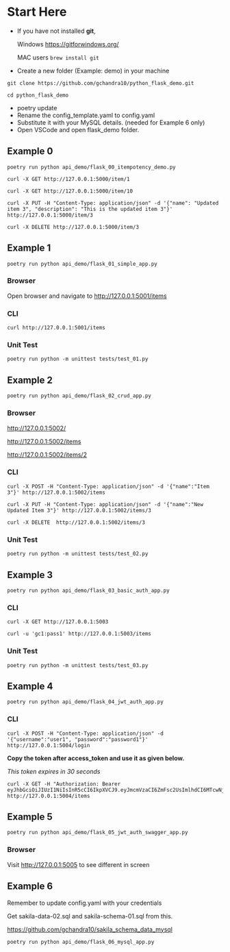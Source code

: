 # Start Here

- If you have not installed **git**, 
  
    Windows https://gitforwindows.org/

    MAC users ```brew install git```

- Create a new folder (Example: demo) in your machine

```
git clone https://github.com/gchandra10/python_flask_demo.git

cd python_flask_demo
```
- poetry update
- Rename the config_template.yaml to config.yaml
- Substitute it with your MySQL details. (needed for Example 6 only)
- Open VSCode and open flask_demo folder.

## Example 0

```
poetry run python api_demo/flask_00_itempotency_demo.py
```

```
curl -X GET http://127.0.0.1:5000/item/1 

curl -X GET http://127.0.0.1:5000/item/10

curl -X PUT -H "Content-Type: application/json" -d '{"name": "Updated item 3", "description": "This is the updated item 3"}' http://127.0.0.1:5000/item/3

curl -X DELETE http://127.0.0.1:5000/item/3
```

## Example 1

```
poetry run python api_demo/flask_01_simple_app.py
```

### Browser

Open browser and navigate to http://127.0.0.1:5001/items

### CLI

```
curl http://127.0.0.1:5001/items
```

### Unit Test

```
poetry run python -m unittest tests/test_01.py
```

## Example 2

```
poetry run python api_demo/flask_02_crud_app.py
```

### Browser

http://127.0.0.1:5002/

http://127.0.0.1:5002/items

http://127.0.0.1:5002/items/2

### CLI

```
curl -X POST -H "Content-Type: application/json" -d '{"name":"Item 3"}' http://127.0.0.1:5002/items

curl -X PUT -H "Content-Type: application/json" -d '{"name":"New Updated Item 3"}' http://127.0.0.1:5002/items/3

curl -X DELETE  http://127.0.0.1:5002/items/3
```

### Unit Test

```
poetry run python -m unittest tests/test_02.py
```


## Example 3

```
poetry run python api_demo/flask_03_basic_auth_app.py
```

### CLI

```
curl -X GET http://127.0.0.1:5003

curl -u 'gc1:pass1' http://127.0.0.1:5003/items
```

### Unit Test

```
poetry run python -m unittest tests/test_03.py
```

## Example 4

```
poetry run python api_demo/flask_04_jwt_auth_app.py
```

### CLI

```
curl -X POST -H "Content-Type: application/json" -d '{"username":"user1", "password":"password1"}' http://127.0.0.1:5004/login
```
**Copy the token after access_token and use it as given below.**

*This token expires in 30 seconds*

```
curl -X GET -H "Authorization: Bearer eyJhbGciOiJIUzI1NiIsInR5cCI6IkpXVCJ9.eyJmcmVzaCI6ZmFsc2UsImlhdCI6MTcwNjU1NzkwMywianRpIjoiOTA3ZjAxYjYtMjJjNy00NTE0LWJhMmItNWY2MWU2ZmEzN2QxIiwidHlwZSI6ImFjY2VzcyIsInN1YiI6InVzZXIxIiwibmJmIjoxNzA2NTU3OTAzLCJjc3JmIjoiN2E3M2VmODUtOGQwOC00MjliLWIwYTgtMTRmMzc0Y2VhY2Y2IiwiZXhwIjoxNzA2NTU3OTMzfQ.ZOav8uBkvjsHLjU3VxPEA6z9uMOVjREsKkuI5gLGOno" http://127.0.0.1:5004/items

```

## Example 5

```
poetry run python api_demo/flask_05_jwt_auth_swagger_app.py
```
### Browser

Visit http://127.0.0.1:5005 to see different in screen

## Example 6

Remember to update config.yaml with your credentials

Get sakila-data-02.sql and sakila-schema-01.sql from this.

https://github.com/gchandra10/sakila_schema_data_mysql

```
poetry run python api_demo/flask_06_mysql_app.py
```

